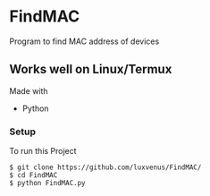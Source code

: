 # FindMAC
Program to find MAC address of devices


## Works well on Linux/Termux



Made with <br>
* Python

### Setup
To run this Project

```
$ git clone https://github.com/luxvenus/FindMAC/
$ cd FindMAC
$ python FindMAC.py
```
